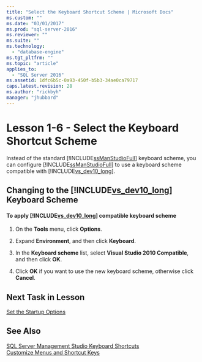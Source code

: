 ```yaml
---
title: "Select the Keyboard Shortcut Scheme | Microsoft Docs"
ms.custom: ""
ms.date: "03/01/2017"
ms.prod: "sql-server-2016"
ms.reviewer: ""
ms.suite: ""
ms.technology: 
  - "database-engine"
ms.tgt_pltfrm: ""
ms.topic: "article"
applies_to: 
  - "SQL Server 2016"
ms.assetid: 1dfc6b5c-0a93-450f-b5b3-34ae0ca79717
caps.latest.revision: 28
ms.author: "rickbyh"
manager: "jhubbard"
---
```

# Lesson 1-6 - Select the Keyboard Shortcut Scheme
Instead of the standard [!INCLUDE[ssManStudioFull](../../../a9notintoc/includes/ssmanstudiofull-md.md)] keyboard scheme, you can configure [!INCLUDE[ssManStudioFull](../../../a9notintoc/includes/ssmanstudiofull-md.md)] to use a keyboard scheme compatible with [!INCLUDE[vs_dev10_long](../../../a9retired/includes/vs-dev10-long-md.md)].  
  
## Changing to the [!INCLUDE[vs_dev10_long](../../../a9retired/includes/vs-dev10-long-md.md)] Keyboard Scheme  
  
#### To apply [!INCLUDE[vs_dev10_long](../../../a9retired/includes/vs-dev10-long-md.md)] compatible keyboard scheme  
  
1.  On the **Tools** menu, click **Options**.  
  
2.  Expand **Environment**, and then click **Keyboard**.  
  
3.  In the **Keyboard scheme** list, select **Visual Studio 2010 Compatible**, and then click **OK**.  
  
4.  Click **OK** if you want to use the new keyboard scheme, otherwise click **Cancel**.  
  
## Next Task in Lesson  
[Set the Startup Options](../../../tools/sql-server-management-studio/tutorials/lesson-1-7-set-the-startup-options.md)  
  
## See Also  
[SQL Server Management Studio Keyboard Shortcuts](../../../tools/sql-server-management-studio/sql-server-management-studio-keyboard-shortcuts.md)  
[Customize Menus and Shortcut Keys](../Topic/Customize%20Menus%20and%20Shortcut%20Keys.md)  
  
  
  
